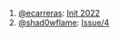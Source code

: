 1. [@ecarreras](https://github.com/ecarreras): [Init 2022](https://github.com/GeeksCAT/hacktoberfest-2022/pull/1)
2. [@shad0wflame](http://github.com/shad0wflame): [Issue/4](https://github.com/ctrl-alt-d/fressa/pull/5)
